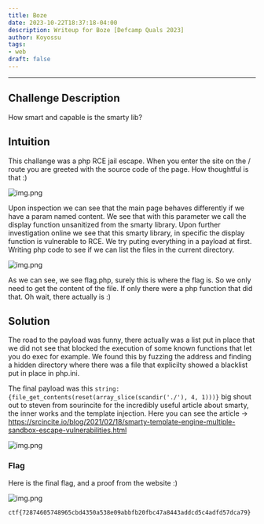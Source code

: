 ```yaml
---
title: Boze
date: 2023-10-22T18:37:18-04:00
description: Writeup for Boze [Defcamp Quals 2023]
author: Koyossu
tags:
- web
draft: false
---
```

___

## Challenge Description

How smart and capable is the smarty lib?

## Intuition

This challange was a php RCE jail escape. When you enter the site on the / route you are greeted with the source code of the page. How thoughtful is that :)

![img.png](/images/defcamp_quals_2023/boze2.png)

Upon inspection we can see that the main page behaves differently if we have a param named content. We see that with this parameter we call the display function unsanitized from the smarty library. Upon further investigation online we see that this smarty library, in specific the display function is vulnerable to RCE. We try puting everything in a payload at first. Writing php code to see if we can list the files in the current directory. 

![img.png](/images/defcamp_quals_2023/boze5.png)

As we can see, we see flag.php, surely this is where the flag is. So we only need to get the content of the file. If only there were a php function that did that. Oh wait, there actually is :) 
## Solution
The road to the payload was funny, there actually was a list put in place that we did not see that blocked the execution of some known functions that let you do exec for example. We found this by fuzzing the address and finding a hidden directory where there was a file that explicilty showed a blacklist put in place in php.ini.

The final payload was this `string:{file_get_contents(reset(array_slice(scandir('./'), 4, 1)))}` big shout out to steven from sourincite for the incredibly useful article about smarty, the inner works and the template injection.
Here you can see the article -> https://srcincite.io/blog/2021/02/18/smarty-template-engine-multiple-sandbox-escape-vulnerabilities.html

![img.png](/images/defcamp_quals_2023/bozeFlagFinal.png)


### Flag

Here is the final flag, and a proof from the website :)

![img.png](/images/defcamp_quals_2023/boze1.png)

`ctf{72874605748965cbd4350a538e09abbfb20fbc47a8443addcd5c4adfd57dca79}`

